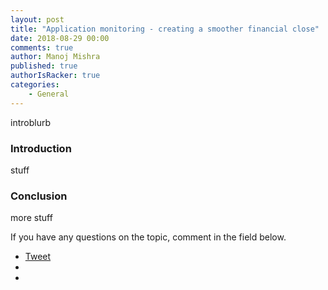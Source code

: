 ```yaml
---
layout: post
title: "Application monitoring - creating a smoother financial close"
date: 2018-08-29 00:00
comments: true
author: Manoj Mishra
published: true
authorIsRacker: true
categories:
    - General
---
```



introblurb

<!-- more -->

### Introduction

stuff

### Conclusion

more stuff

If you have any questions on the topic, comment in the field below.

<div id="fb-root"></div>
<script>(function(d, s, id) {
  var js, fjs = d.getElementsByTagName(s)[0];
  if (d.getElementById(id)) return;
  js = d.createElement(s); js.id = id;
  js.src = 'https://connect.facebook.net/en_US/sdk.js#xfbml=1&version=v3.1';
  fjs.parentNode.insertBefore(js, fjs);
}(document, 'script', 'facebook-jssdk'));</script>
<ul>
<li class="share-twitter"><a href="https://twitter.com/share" class="twitter-share-button" data-url="https://developer.rackspace.com/blog" data-text="title-of-blog" data-via="Rackspace" >Tweet</a></li>
<li class="share-facebook"><div class="fb-post" data-href="https://staging.developer.rackspace.com/build-445a5d5cd2/blog/applications-monitoring-creating-a-smoother-financial-close/" data-width="500" data-show-text="true"></div></li>
<li class="share-linkedin"><div class="linkedin_button"><script type="in/share" data-url=" https://developer.rackspace.com/blog" data-counter="right"></script></div></li>
</ul>


